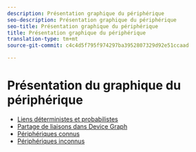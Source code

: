 ```yaml
---
description: Présentation graphique du périphérique
seo-description: Présentation graphique du périphérique
seo-title: Présentation graphique du périphérique
title: Présentation graphique du périphérique
translation-type: tm+mt
source-git-commit: c4c4d5f795f974297ba3952807329d92e51ccaad

---
```



# Présentation du graphique du périphérique

* [Liens déterministes et probabilistes](links.md)
* [Partage de liaisons dans Device Graph](link-sharing.md)
* [Périphériques connus](known-device.md)
* [Périphériques inconnus](unknown-device.md)
